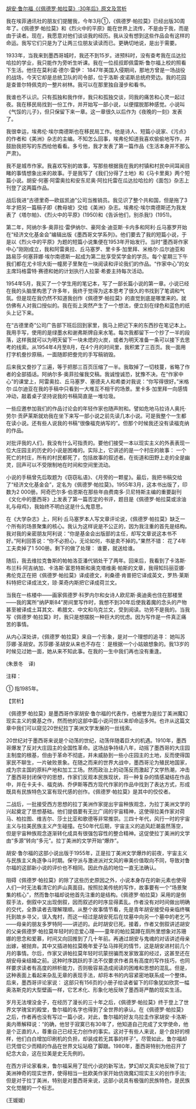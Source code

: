 [胡安·鲁尔福《《佩德罗·帕拉莫》:30年后》原文及赏析](https://www.vrrw.net/wx/12403.html)

我在埃菲通讯社的朋友们提醒我，今年3月①，《佩德罗·帕拉莫》已经出版30周年了。《佩德罗·帕拉莫》和《烈火中的平原》能在世界上流传，不是由于我，而是由于读者。现在，我愿意对他们谈谈我的经历。我从没有想到这些作品会有这样的命运。我写它们只是为了让两三位朋友读读而已。更确切地说，是出于需要。

1933年，当我来到墨西哥城时，我还不到15岁。进预科时，没有查考我在瓜达拉哈拉的学业，我只能作为旁听生听课。我在一位叔叔即佩雷斯·鲁尔福上校的照看下生活。他住在莫利诺·德尔·雷伊： 1847年美国入侵期间，那地方曾是一场战役的战场，今天它却是总统卫队的司令部，位于洛斯·皮诺斯总统府旁边。我的花园是查普尔特佩克的一整片树林。我可以在那里独自漫步和看书。

我谁也不认识。只有孤独和我作伴，我只和孤独交谈，同我的痛苦和心灵一起过夜。我在移民局找到一份工作，并开始写一部小说，以便摆脱那种感觉。小说叫《气馁的儿子》，但只保留下来一章。这一章很久以后作为《夜晚的一刻》发表了。

我很幸运，埃弗伦·埃尔南德斯也在移民局工作。他是诗人、短篇小说家、《污点》的作者和《美洲》杂志的主编。不知怎么回事，埃弗伦知道我喜欢偷偷地写作，并鼓励我把写的东西给他看看。多亏他，我才发表了第一篇作品《生活本身并不那么严肃》。

我不是城市作家。我喜欢写别的故事，写那些根据我在我的村镇和村民中间耳闻目睹的事情想象出来的故事。于是我写了《我们分得了土地》和《马卡里奥》两个短篇小说。胡安·何塞·阿雷奥拉和安东尼奥·阿拉托雷在瓜达拉哈拉的《面包》杂志上刊登了这两篇作品。

战后我进“古德里奇—欧兹凯迪”公司当推销员。我见识了整个共和国，但是拖了3年才把另一篇稿子即《教母坡》交给《美洲》杂志。埃弗伦·埃尔南德斯还为我发表了《塔尔帕》、《烈火中的平原》(1950)和《告诉他们，别杀我!》(1951)。



第二年，阿纳尔多·奥菲拉·雷伊纳尔、豪阿金·迪亚斯·卡内多和阿利·丘马塞罗开始在“经济文化基金会”编辑出版《墨西哥文学系列》。他们要去了我的短篇小说，于是以《烈火中的平原》为题的短篇小说集便在1953年开始发行。当时“墨西哥作家中心”刚刚成立，我和阿雷奥拉、丘马塞罗、里卡多·加里拜、米格尔·瓜尔迪亚和路易莎·何塞菲娜·埃尔南德斯一起成为第二批享受奖学金的学员。每个星期三下午我们都在尤卡坦大街一幢房子里聚在一块阅读和评论我们的作品。“作家中心”的女主席玛格雷特·赛德和她的计划执行人拉蒙·希娄主持每次活动。

1954年5月，我买了一个学生用的笔记本，写了一部长篇小说的第一章。小说已经在我的头脑里构思了许多年，我终于觉得为这本思考了很久的书找到了笔调和气氛。但是现在我仍然不知道我创作《佩德罗·帕拉莫》的直觉到底是哪里来的。就仿佛有人对我口授似的。我在街上突然产生了一个想法，便立刻在绿色和蓝色的纸头上记下来。

在“古德里奇”公司广告部下班后回到家里，我马上把记下来的东西抄在笔记本上。我用手写，使用的是绿墨水和谢弗斯牌自来水笔。每次我都留下一个抄了一半的段落，这样我就可以为明天留下一块未熄的火炭，或者为明天准备一条可以接下去思考的线索。从1954年4月至8月，在4个月的时间里，我积累了三百页。我一面用打字机誊抄原稿，一面随即把誊完的手写稿销毁。

后来我又誊抄了三遍，等于把那三百页压缩了一半。我取掉了一切枝蔓，省略了作者的全部插话。阿纳尔多·奥菲拉催我交稿。我诚惶诚恐，犹豫不决。在“作家中心”的课堂上，阿雷奥拉、丘马塞罗、塞德夫人和希娄对我说：“你写得很好。”米格尔·瓜尔迪亚在我的手稿中只看到一大堆互不相干的场景。里卡多·加里拜一向感情冲动，敲着桌子坚持说我的书稿简直是一堆垃圾。

一些应邀参加我们的作品讨论会的年轻作家也随声附和。譬如危地马拉诗人奥托·劳尔·贡萨莱斯就劝我在坐下来写一部小说之前先读几本小说。可是我整个一生都在读小说。还有些人说我的书稿“很像福克纳写的”。但那个时候我还没有读福克纳的作品。

对批评我的人们，我没有什么可指责的。要他们接受一本以现实主义的外表表现一位大庄园主的历史的小说是困难的。实际上，它讲述的是一个村庄的故事： 一个死亡的村庄，所有的村民都死了，包括故事的叙述者。在街道和田野上走的全是幽灵，回声可以不受限制地在时间和空间里流动。

小说的手稿曾先后取题为《窃窃私语》、《月旁的一颗星》。最后，我把书稿交给了“经济文化基金会”，定名为《佩德罗·帕拉莫》。1955年3月，这本书出版了，印数为2 000册。阿奇巴尔多·伯恩斯在那些年由费南多·贝尼特斯主编的重要副刊《文化中的墨西哥》上发表了第一篇否定的书评，题目是《佩德罗·帕拉莫或涂油礼与母鸡》，我始终不明白这是什么鬼意思。

在《大学杂志》上，阿利·丘马塞罗本人写文章评论说，《佩德罗·帕拉莫》缺乏一个所有的场景聚集的核心。我认为这样说是不公正的，因为我注重的首先是结构。我对我的亲密朋友阿利说：“你是基金会出版部的主任，却写文章说这本书不好。”阿利回答说：“你不必担心，无论如何，书是卖不掉的。”果然不错： 花了4年工夫卖掉了1 500册。剩下的做了处理： 谁要，就送给谁。

随后，我去维拉克鲁斯的帕帕洛亚潘代销处干了两年。回来后，我看到了卡洛斯·布兰科·阿吉纳加、卡洛斯·富恩特斯和奥克塔维奥·帕斯的文章，我得知玛丽亚娜·弗伦克正在把《佩德罗·帕拉莫》译成德文，利桑德·肯普把它译成英文，罗热·莱斯科特把它译成法文，琼·莱奇内斯把它译成荷兰文。

当我在一栋楼中——画家佩德罗·科罗内尔和女诗人欧尼斯·奥迪奥也住在那楼里——我的寓所“纳萨斯84”房间里写作时，我想不到30年后使我着魔的念头的产物甚至被译成土耳其文、希腊文、中文和乌克兰文，受到阅读。功劳不是我的。当我写《佩德罗·帕拉莫》时，我只是想摆脱一种巨大的忧虑。因为写作是一件真正痛苦的事情。

从内心深处讲，《佩德罗·帕拉莫》来自一个形象，是对一个理想的追寻： 她叫苏莎娜·圣胡安。苏莎娜·圣胡安从来也不存在： 是根据一个小姑娘想象的。我13岁的时候见过她一面，她从来不知此事。在我的一生中我们再也没有重逢。

(朱景冬　译)

注释：

① 指1985年。

【赏析】

《佩德罗·帕拉莫》是墨西哥作家胡安·鲁尔福的代表作，也被誉为是拉丁美洲魔幻现实主义的奠基之作，然而他的这部中篇小说问世以来却命运多舛。也许从这篇文章中我们可以窥见20世纪拉丁美洲文学发展的一丝线索。

20世纪对于墨西哥来说是个动荡的世纪，动荡伴随着巨大的机遇。1910年，墨西哥爆发了反对大庄园主的全国性革命。这场战争持续八年，动摇了墨西哥的大庄园主制度的根基，但由于革命不彻底，并未威胁到一些小庄园主的土地，反而使得国家民不聊生，一片破败景象。在随之而来的世界大战中，墨西哥沦为殖民地国家，成为宗主国的原料产地和加工工场。然而政治上的动荡反而激起了文学热潮，冲击了墨西哥封闭保守的思想，作家们反观本民族现状，将一种复杂的情感凝结在作品中，并在卡夫卡、福克纳、乔伊斯等西方现代作家的作品中找到了表达方式，形成既具有民族特色又富有现代感的创作。《佩德罗·帕拉莫》是其中的佼佼者。

二战后，一批接受西方思想的拉丁美洲作家提出宇宙种族观念，为拉丁美洲文学的兴起奠定了思想基础。他们提倡要有无比广阔的宇宙精神，这使得拉美作家对荷马、柏拉图、维吉尔、莎士比亚和歌德等非常推崇。三四十年代，风行一时的宇宙主义与拉美民族主义产生碰撞。在50年代后期，宇宙主义的追风赶潮虽然落空，但是宇宙种族观念逐渐转化成具有很强包容性的整合精神。这促使拉丁美洲的文学由“多源”转向“多元”。拉丁美洲的文学开始“爆炸”。

胡安·鲁尔福的这部小说出版于1955年，正是拉丁美洲文学爆炸的前夜，宇宙主义与民族主义角逐争斗时期。保守派与激进派对文风的审美价值取向不同，导致对鲁尔福的这部新小说的评价也不相同。因此作品的地位一直无法确认。

阻碍《佩德罗·帕拉莫》的除了这些历史原因之外，小说本身存在的新元素也使得人们一时无法看清它的庐山真面目。按照拉美传统的写作，故事要有一个“场景聚集的核心”，然而鲁尔福却说他首先注重的是结构。《佩德罗·帕拉莫》采用的是倒叙手法，倒叙中又出现倒叙，因而叙述的时序显得紊乱。作者没有对时间做出明确的交代，全靠读者去理解理顺。从整个故事情节看，先是青年胡安接受母亲临终嘱托到故乡寻父，误入鬼村，而这一经过是胡安死后在坟墓中向另一个墓中的老乞丐——母亲的朋友多罗特阿——讲述的。此时胡安已死。接着，作者又倒叙讲述胡安的父亲佩德罗·帕拉莫年轻时的恋爱心理——童年的帕拉莫蹲在厕所里想象对苏珊娜的思念和爱慕，时间又向回推到了几十年前。再通过胡安与鬼魂的对话讲述母亲出嫁，被抛弃。其中又插进帕拉莫晚年爱子坠马摔死的情节，这是胡安进村前几个月的事情。尔后，作家又讲帕拉莫年轻时坑蒙拐骗而发家致富的经过，这甚至还在胡安母亲结婚之前。这种时序跳跃的手法不仅要求作者具有高度的写作技巧，也同样要求读者有高度的辨析能力，否则极容易造成阅读的困难和思想的混乱。但是，这种表面上看起来杂乱无章的表现手法，却将本书的内容紧密地联系成一个整体。后来，墨西哥评论家说： 这部只有156页的小册子给读者留下的印象犹如欣赏一幅奥洛斯克的大型壁画一样，它艺术化、形象化地反映了墨西哥严酷的现实生活。

岁月无法埋没金子，在经历了漫长的三十年之后，《佩德罗·帕拉莫》终于登上了世界文学瑰宝的殿堂，鲁尔福的名字也得到了全世界的承认。在《佩德罗·帕拉莫》之后，作者再也没有写过一篇小说，对此，鲁尔福的好友乌拉圭作家胡安·卡洛斯·奥内蒂解释说：“的确，他甘于寂寞已有30年了，他知道自己完成了文学使命，他是个正直的人，尊重自己已经无力创作的事实。这对于有些人来说，是个良好的榜样，他们白白增加印刷机的负担，却装成若无其事的样子”。尽管如此，鲁尔福却已凭借它少而精的作品在世界文坛站稳了脚跟。1980年，墨西哥特别为他召开了纪念大会，这在拉美是史无先例的。

在西方评论家看来，鲁尔福采用了现代小说的新写法，梦幻却又真实地反映了拉丁美洲神奇的现实世界，使得相当一批欧美作家开始仿效魔幻现实主义的创作手法;但是对于拉丁美洲，特别是对墨西哥来说，这部小说具有极强的民族特色，是民族文化觉醒的一个标志。

(王媛媛)

